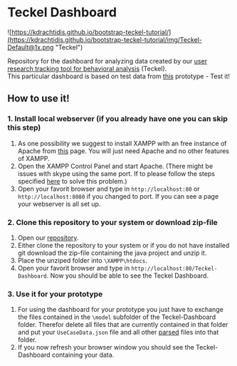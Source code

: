 # Teckel Dashboard

![https://kdrachtidis.github.io/bootstrap-teckel-tutorial/](https://kdrachtidis.github.io/bootstrap-teckel-tutorial/img/Teckel-Default@1x.png "Teckel")

Repository for the dashboard for analyzing data created by our [user research tracking tool for behavioral analysis](https://github.com/SAP/ux-tracking-tool) (Teckel).<br />
This particular dashboard is based on test data from [this](https://ux-teckel.github.io/openui5-tool-landscape-prototype/) prototype - Test it!

## How to use it!
### 1. Install local webserver (if you already have one you can skip this step)
1. As one possibility we suggest to install XAMPP with an free instance of Apache from [this](https://www.apachefriends.org/de/download.html) page. You will just need Apache and no other features of XAMPP.
2. Open the XAMPP Control Panel and start Apache. (There might be issues with skype using the same port. If to please follow the steps specified [here](https://stackoverflow.com/questions/11294812/how-to-change-xampp-apache-server-port) to solve this problem.)
3. Open your favorit browser and type in `http://localhost:80` or `http://localhost:8080` if you changed to port. If you can see a page your webserver is all set up.

### 2. Clone this repository to your system or download zip-file
1. Open our [repository](https://github.wdf.sap.corp/teckel/Teckel-Dashboard).
2. Either clone the repository to your system or if you do not have installed git download the zip-file containing the java project and unzip it.
3. Place the unziped folder into `\XAMPP\htdocs`.
4. Open your favorit browser and type in `http://localhost:80/Teckel-Dashboard`. Now you should be able to see the Teckel Dashboard.

### 3. Use it for your prototype
1. For using the dashboard for your prototype you just have to exchange the files contained in the `\model` subfolder of the Teckel-Dashboard folder. Therefor delete all files that are currently contained in that folder and put your `UseCaseData.json` file and all other [parsed](https://github.wdf.sap.corp/teckel/Teckel-Parser) files into that folder.
2. If you now refresh your browser window you should see the Teckel-Dashboard containing your data.

